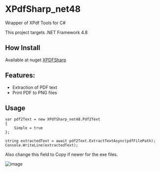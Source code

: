 # XPdfSharp_net48
Wrapper of XPdf Tools for C#

This project targets .NET Framework 4.8

## How Install ##
Available at nuget [XPDFSharp](https://www.nuget.org/packages/XPDFSharp_net48/)

## Features: ##
 * Extraction of PDF text
 * Print PDF to PNG files

## Usage ##

```
var pdf2Text = new XPdfSharp_net48.Pdf2Text
{
    Simple = true
};

string extractedText = await pdf2Text.ExtractTextAsync(pdfFilePath);
Console.WriteLine(extractedText);
```


Also change this field to Copy if newer for the exe files.

![image](https://user-images.githubusercontent.com/10761683/169700781-47ca9d04-a519-4381-9fdb-7b339a7178d5.png)
